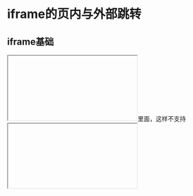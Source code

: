 # iframe的页内与外部跳转
## iframe基础
<iframe> 标签规定一个内联框架。一个内联框架被用来在当前 HTML 文档中嵌入另一个文档。  
所有的主流浏览器都支持<iframe>标签。你可以把提示的文字放到 <iframe> 和 </iframe>里面，这样不支持 <iframe>的浏览器就会出现提示的文字。  
iframe 如何使用呢？  

通常我们使用iframe直接在页面嵌套iframe标签指定的src就可以了。  

比如：  

```
    <!-- 
     <iframe> 标签规定一个内联框架
　　　这里写p 标签是为了看align的效果
     -->
<p style="overflow: hidden;">这是一些文本。 这是一些文本。 这是一些文本。这是一些文本。 这是一些文本。 这是一些文本。  
<iframe name="myiframe" id="myrame" src="external_file.html" frameborder="0" align="left" width="200" height="200" scrolling="no">  
<p>你的浏览器不支持iframe标签</p>  
</iframe>  
这是一些文本。 这是一些文本。 这是一些文本。这是一些文本。 这是一些文本。 这是一些文本。</p>  
```
iframe 的常用属性：  
　　 name ：  规定 <iframe> 的名称。  
        width： 规定 <iframe> 的宽度。  
        height ：规定 <iframe> 的高度。  
        src ：规定在 <iframe> 中显示的文档的 URL。  
        frameborder ： 规定是否显示 <iframe> 周围的边框。 (0为无边框，1位有边框)。  
        align ：　 规定如何根据周围的元素来对齐 <iframe>。　(left,right,top,middle,bottom)。  
        scrolling ： 规定是否在 <iframe> 中显示滚动条。 (yes,no,auto)  
        sandbox属性如下  
                 ""	启用所有限制条件  
              allow-forms 允许表单提交。  
              allow-same-origin 允许将内容作为普通来源对待。如果未使用该关键字，嵌入的内容将被视为一个独立的源。  
              allow-scripts 允许脚本执行。  
              allow-top-navigation	嵌入的页面的上下文可以导航（加载）内容到顶级的浏览上下文环境（browsing context）。如果未使用该关键字，这个操作将不可用。  
那如何获取iframe里面的内容呢？  
```
    var iframe = document.getElementById("myrame"); //获取iframe标签  
    var iwindow = iframe.contentWindow; //获取iframe的window对象  
    var idoc = iwindow.document; //获取iframe的document对象  
    console.log(idoc.documentElement); //获取iframe的html  
    console.log("body",idoc.body)  
```


## top.location和window.location有什么区别？  
window.location.href、location.href是本页面跳转，是在当前frame中打开新页  
parent.location.href是上一层页面跳转  
top.location.href是最外层的页面跳转，是在顶层frame中打开新页  


